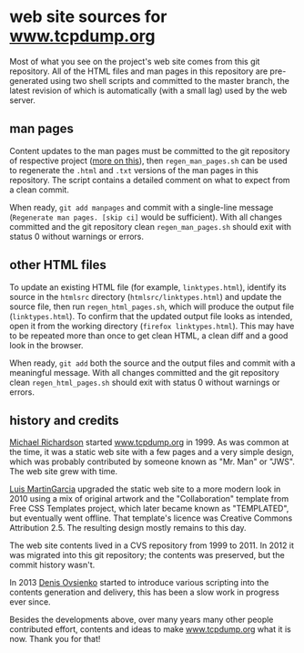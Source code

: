 # web site sources for www.tcpdump.org
Most of what you see on the project's web site comes from this git repository.
All of the HTML files and man pages in this repository are pre-generated using
two shell scripts and committed to the master branch, the latest revision of
which is automatically (with a small lag) used by the web server.

## man pages
Content updates to the man pages must be committed to the git repository of
respective project ([more on this](https://www.tcpdump.org/faq.html#q11)), then
`regen_man_pages.sh` can be used to regenerate the `.html` and `.txt` versions
of the man pages in this repository.  The script contains a detailed comment on
what to expect from a clean commit.

When ready, `git add manpages` and commit with a single-line message
(`Regenerate man pages. [skip ci]` would be sufficient).  With all changes
committed and the git repository clean `regen_man_pages.sh` should exit with
status 0 without warnings or errors.

## other HTML files
To update an existing HTML file (for example, `linktypes.html`), identify its
source in the `htmlsrc` directory (`htmlsrc/linktypes.html`) and update the
source file, then run `regen_html_pages.sh`, which will produce the output file
(`linktypes.html`).  To confirm that the updated output file looks as intended,
open it from the working directory (`firefox linktypes.html`).  This may have
to be repeated more than once to get clean HTML, a clean diff and a good look
in the browser.

When ready, `git add` both the source and the output files and commit with a
meaningful message.  With all changes committed and the git repository clean
`regen_html_pages.sh` should exit with status 0 without warnings or errors.

## history and credits
[Michael Richardson](http://www.sandelman.ca/) started www.tcpdump.org in 1999.
As was common at the time, it was a static web site with a few pages and a very
simple design, which was probably contributed by someone known as "Mr. Man" or
"JWS".  The web site grew with time.

[Luis MartinGarcia](https://www.luismg.com/) upgraded the static web site to a
more modern look in 2010 using a mix of original artwork and the
"Collaboration" template from Free CSS Templates project, which later became
known as "TEMPLATED", but eventually went offline.  That template's licence was
Creative Commons Attribution 2.5.  The resulting design mostly remains to this
day.

The web site contents lived in a CVS repository from 1999 to 2011.  In 2012 it
was migrated into this git repository; the contents was preserved, but the
commit history wasn't.

In 2013 [Denis Ovsienko](https://ovsienko.info/) started to introduce various
scripting into the contents generation and delivery, this has been a slow work
in progress ever since.

Besides the developments above, over many years many other people contributed
effort, contents and ideas to make www.tcpdump.org what it is now.  Thank you
for that!
